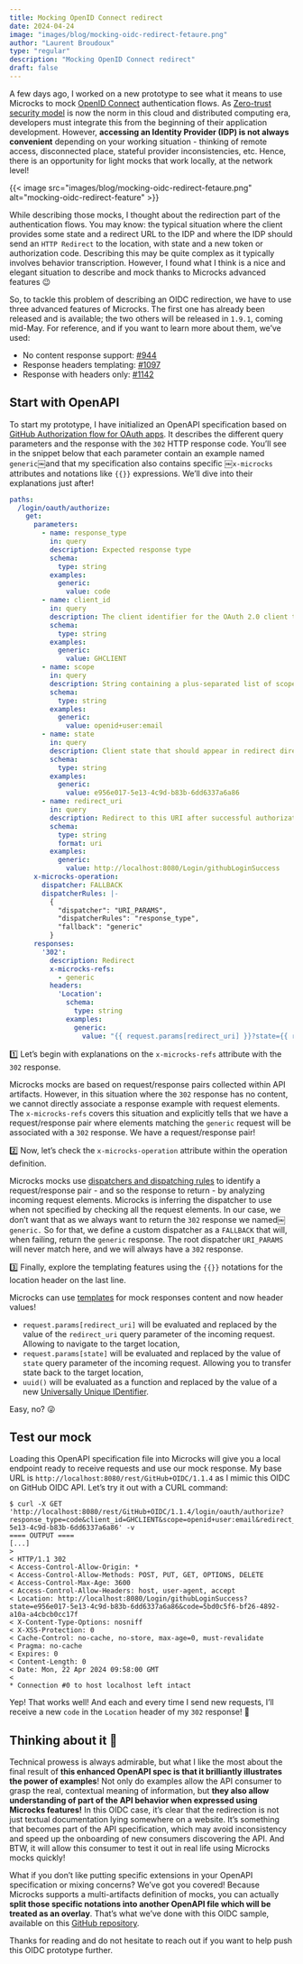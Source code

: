 ```yaml
---
title: Mocking OpenID Connect redirect
date: 2024-04-24
image: "images/blog/mocking-oidc-redirect-fetaure.png"
author: "Laurent Broudoux"
type: "regular"
description: "Mocking OpenID Connect redirect"
draft: false
---
```


A few days ago, I worked on a new prototype to see what it means to use Microcks to mock [OpenID Connect](https://openid.net/developers/how-connect-works/) authentication flows. As [Zero-trust security model](https://www.fortinet.com/resources/cyberglossary/what-is-the-zero-trust-network-security-model) is now the norm in this cloud and distributed computing era, developers must integrate this from the beginning of their application development. However, **accessing an Identity Provider (IDP) is not always convenient** depending on your working situation - thinking of remote access, disconnected place, stateful provider inconsistencies, etc. Hence, there is an opportunity for light mocks that work locally, at the network level! 

{{< image src="images/blog/mocking-oidc-redirect-fetaure.png" alt="mocking-oidc-redirect-feature" >}}

While describing those mocks, I thought about the redirection part of the authentication flows. You may know: the typical situation where the client provides some state and a redirect URL to the IDP and where the IDP should send an `HTTP Redirect` to the location, with state and a new token or authorization code. Describing this may be quite complex as it typically involves behavior transcription. However, I found what I think is a nice and elegant situation to describe and mock thanks to Microcks advanced features 😉

So, to tackle this problem of describing an OIDC redirection, we have to use three advanced features of Microcks. The first one has already been released and is available; the two others will be released in `1.9.1`, coming mid-May.  For reference, and if you want to learn more about them, we’ve used:
* No content response support: [\#944](https://github.com/microcks/microcks/issues/944)
* Response headers templating: [\#1097](https://github.com/microcks/microcks/issues/1097)
* Response with headers only: [\#1142](https://github.com/microcks/microcks/issues/1142)

## Start with OpenAPI

To start my prototype, I have initialized an OpenAPI specification based on [GitHub Authorization flow for OAuth apps](https://docs.github.com/en/apps/oauth-apps/building-oauth-apps/authorizing-oauth-apps). It describes the different query parameters and the response with the `302` HTTP response code.  You’ll see in the snippet below that each parameter contain an example named `generic`￼and that my specification also contains specific ￼`x-microcks` attributes and notations like `{{}}` expressions. We’ll dive into their explanations just after! 

```yaml
paths:
  /login/oauth/authorize:
    get:
      parameters:
        - name: response_type
          in: query
          description: Expected response type
          schema:
            type: string
          examples:
            generic:
              value: code
        - name: client_id
          in: query
          description: The client identifier for the OAuth 2.0 client that the token was issued to.
          schema:
            type: string
          examples:
            generic:
              value: GHCLIENT
        - name: scope
          in: query
          description: String containing a plus-separated list of scope values
          schema:
            type: string
          examples:
            generic:
              value: openid+user:email
        - name: state
          in: query
          description: Client state that should appear in redirect directive
          schema:
            type: string
          examples:
            generic:
              value: e956e017-5e13-4c9d-b83b-6dd6337a6a86
        - name: redirect_uri
          in: query
          description: Redirect to this URI after successful authorization
          schema:
            type: string
            format: uri
          examples:
            generic:
              value: http://localhost:8080/Login/githubLoginSuccess
      x-microcks-operation:
        dispatcher: FALLBACK
        dispatcherRules: |-
          {
            "dispatcher": "URI_PARAMS",
            "dispatcherRules": "response_type",
            "fallback": "generic"
          }
      responses:
        '302':
          description: Redirect
          x-microcks-refs: 
            - generic
          headers:
            'Location':
              schema:
        	    type: string
			  examples:
                generic:
                  value: "{{ request.params[redirect_uri] }}?state={{ request.params[state] }}&code={{ uuid() }}"
```

1️⃣ Let’s begin with explanations on the `x-microcks-refs` attribute with the `302` response. 

Microcks mocks are based on request/response pairs collected within API artifacts. However, in this situation where the `302` response has no content, we cannot directly associate a response example with request elements. The `x-microcks-refs` covers this situation and explicitly tells that we have a request/response pair where elements matching the `generic` request will be associated with a `302` response.  We have a request/response pair!

2️⃣ Now, let’s check the `x-microcks-operation` attribute within the operation definition. 

Microcks mocks use [dispatchers and dispatching rules](https://microcks.io/documentation/explanations/dispatching/) to identify a request/response pair - and so the response to return - by analyzing incoming request elements. Microcks is inferring the dispatcher to use when not specified by checking all the request elements. In our case, we don’t want that as we always want to return the `302` response we named￼`generic.` So for that, we define a custom dispatcher as a `FALLBACK` that will, when failing, return the `generic` response. The root dispatcher `URI_PARAMS` will never match here, and we will always have a `302` response.

3️⃣ Finally, explore the templating features using the `{{}}` notations for the location header on the last line.

Microcks can use [templates](https://microcks.io/documentation/references/templates/) for mock responses content and now header values!  
* `request.params[redirect_uri]` will be evaluated and replaced by the value of the `redirect_uri` query parameter of the incoming request. Allowing to navigate to the target location,
* `request.params[state]` will be evaluated and replaced by the value of `state` query parameter of the incoming request. Allowing you to transfer state back to the target location,
* `uuid()` will be evaluated as a function and replaced by the value of a new [Universally Unique IDentifier](https://en.wikipedia.org/wiki/Universally_unique_identifier). 

Easy, no? 😜

## Test our mock

Loading this OpenAPI specification file into Microcks will give you a local endpoint ready to receive requests and use our mock response. My base URL is `http://localhost:8080/rest/GitHub+OIDC/1.1.4` as I mimic this OIDC on GitHub OIDC API. Let’s try it out with a CURL command:

```shell
$ curl -X GET 'http://localhost:8080/rest/GitHub+OIDC/1.1.4/login/oauth/authorize?response_type=code&client_id=GHCLIENT&scope=openid+user:email&redirect_uri=http://localhost:8080/Login/githubLoginSuccess&state=e956e017-5e13-4c9d-b83b-6dd6337a6a86' -v
==== OUTPUT ====
[...]
> 
< HTTP/1.1 302 
< Access-Control-Allow-Origin: *
< Access-Control-Allow-Methods: POST, PUT, GET, OPTIONS, DELETE
< Access-Control-Max-Age: 3600
< Access-Control-Allow-Headers: host, user-agent, accept
< Location: http://localhost:8080/Login/githubLoginSuccess?state=e956e017-5e13-4c9d-b83b-6dd6337a6a86&code=5bd0c5f6-bf26-4892-a10a-a4cbcb0cc17f
< X-Content-Type-Options: nosniff
< X-XSS-Protection: 0
< Cache-Control: no-cache, no-store, max-age=0, must-revalidate
< Pragma: no-cache
< Expires: 0
< Content-Length: 0
< Date: Mon, 22 Apr 2024 09:58:00 GMT
< 
* Connection #0 to host localhost left intact
```

Yep! That works well! And each and every time I send new requests, I’ll receive a new `code` in the `Location` header of my `302` response! 🎉

## Thinking about it 💭

Technical prowess is always admirable, but what I like the most about the final result of **this enhanced OpenAPI spec is that it brilliantly illustrates the power of examples**! Not only do examples allow the API consumer to grasp the real, contextual meaning of information, but **they also allow understanding of part of the API behavior when expressed using Microcks features!** In this OIDC case, it’s clear that the redirection is not just textual documentation lying somewhere on a website. It’s something that becomes part of the API specification, which may avoid inconsistency and speed up the onboarding of new consumers discovering the API. And BTW, it will allow this consumer to test it out in real life using Microcks mocks quickly!

What if you don’t like putting specific extensions in your OpenAPI specification or mixing concerns? We’ve got you covered! Because Microcks supports a multi-artifacts definition of mocks, you can actually **split those specific notations into another OpenAPI file which will be treated as an overlay**. That’s what we’ve done with this OIDC sample, available on this [GitHub repository](https://github.com/microcks/microcks-quickstarters/tree/main/oidc/github.com).

Thanks for reading and do not hesitate to reach out if you want to help push this OIDC prototype further.
